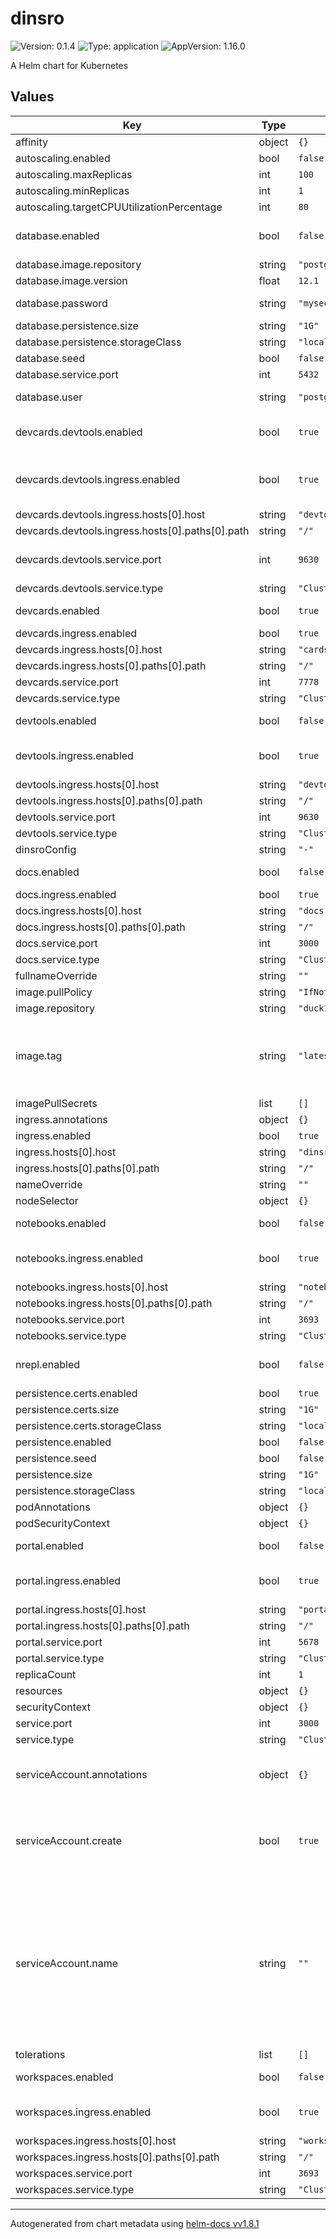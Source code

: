 # dinsro

![Version: 0.1.4](https://img.shields.io/badge/Version-0.1.4-informational?style=flat-square) ![Type: application](https://img.shields.io/badge/Type-application-informational?style=flat-square) ![AppVersion: 1.16.0](https://img.shields.io/badge/AppVersion-1.16.0-informational?style=flat-square)

A Helm chart for Kubernetes

## Values

| Key | Type | Default | Description |
|-----|------|---------|-------------|
| affinity | object | `{}` |  |
| autoscaling.enabled | bool | `false` |  |
| autoscaling.maxReplicas | int | `100` |  |
| autoscaling.minReplicas | int | `1` |  |
| autoscaling.targetCPUUtilizationPercentage | int | `80` |  |
| database.enabled | bool | `false` | Deploy postgres backend |
| database.image.repository | string | `"postgres"` |  |
| database.image.version | float | `12.1` |  |
| database.password | string | `"mysecretpassword"` | postgres password |
| database.persistence.size | string | `"1G"` |  |
| database.persistence.storageClass | string | `"local-path"` |  |
| database.seed | bool | `false` |  |
| database.service.port | int | `5432` |  |
| database.user | string | `"postges"` | postgres username |
| devcards.devtools.enabled | bool | `true` | deploy devtools for devcards |
| devcards.devtools.ingress.enabled | bool | `true` | Enable ingress for devcards devtools |
| devcards.devtools.ingress.hosts[0].host | string | `"devtools.devcards.dinsro.localhost"` |  |
| devcards.devtools.ingress.hosts[0].paths[0].path | string | `"/"` |  |
| devcards.devtools.service.port | int | `9630` | Port for devcards devtools ws |
| devcards.devtools.service.type | string | `"ClusterIP"` |  |
| devcards.enabled | bool | `true` | deploy devcards |
| devcards.ingress.enabled | bool | `true` |  |
| devcards.ingress.hosts[0].host | string | `"cards.dinsro.localhost"` |  |
| devcards.ingress.hosts[0].paths[0].path | string | `"/"` |  |
| devcards.service.port | int | `7778` |  |
| devcards.service.type | string | `"ClusterIP"` |  |
| devtools.enabled | bool | `false` | Deploy Devtools |
| devtools.ingress.enabled | bool | `true` | Deploy Devtools ingress |
| devtools.ingress.hosts[0].host | string | `"devtools.dinsro.localhost"` |  |
| devtools.ingress.hosts[0].paths[0].path | string | `"/"` |  |
| devtools.service.port | int | `9630` |  |
| devtools.service.type | string | `"ClusterIP"` |  |
| dinsroConfig | string | `"-"` |  |
| docs.enabled | bool | `false` | Deploy docs server |
| docs.ingress.enabled | bool | `true` |  |
| docs.ingress.hosts[0].host | string | `"docs.dinsro.localhost"` |  |
| docs.ingress.hosts[0].paths[0].path | string | `"/"` |  |
| docs.service.port | int | `3000` |  |
| docs.service.type | string | `"ClusterIP"` |  |
| fullnameOverride | string | `""` |  |
| image.pullPolicy | string | `"IfNotPresent"` |  |
| image.repository | string | `"duck1123/dinsro"` |  |
| image.tag | string | `"latest"` | Overrides the image tag whose default is the chart appVersion. |
| imagePullSecrets | list | `[]` |  |
| ingress.annotations | object | `{}` |  |
| ingress.enabled | bool | `true` |  |
| ingress.hosts[0].host | string | `"dinsro.localhost"` |  |
| ingress.hosts[0].paths[0].path | string | `"/"` |  |
| nameOverride | string | `""` |  |
| nodeSelector | object | `{}` |  |
| notebooks.enabled | bool | `false` | deploy notebooks |
| notebooks.ingress.enabled | bool | `true` | deploy notebooks ingress |
| notebooks.ingress.hosts[0].host | string | `"notebooks.dinsro.localhost"` |  |
| notebooks.ingress.hosts[0].paths[0].path | string | `"/"` |  |
| notebooks.service.port | int | `3693` |  |
| notebooks.service.type | string | `"ClusterIP"` |  |
| nrepl.enabled | bool | `false` | enable nRepl connection |
| persistence.certs.enabled | bool | `true` |  |
| persistence.certs.size | string | `"1G"` |  |
| persistence.certs.storageClass | string | `"local-path"` |  |
| persistence.enabled | bool | `false` |  |
| persistence.seed | bool | `false` |  |
| persistence.size | string | `"1G"` |  |
| persistence.storageClass | string | `"local-path"` |  |
| podAnnotations | object | `{}` |  |
| podSecurityContext | object | `{}` |  |
| portal.enabled | bool | `false` | Deploy Portal |
| portal.ingress.enabled | bool | `true` | Deploy Portal ingress |
| portal.ingress.hosts[0].host | string | `"portal.dinsro.localhost"` |  |
| portal.ingress.hosts[0].paths[0].path | string | `"/"` |  |
| portal.service.port | int | `5678` |  |
| portal.service.type | string | `"ClusterIP"` |  |
| replicaCount | int | `1` |  |
| resources | object | `{}` |  |
| securityContext | object | `{}` |  |
| service.port | int | `3000` |  |
| service.type | string | `"ClusterIP"` |  |
| serviceAccount.annotations | object | `{}` | Annotations to add to the service account |
| serviceAccount.create | bool | `true` | Specifies whether a service account should be created |
| serviceAccount.name | string | `""` | The name of the service account to use. If not set and create is true, a name is generated using the fullname template |
| tolerations | list | `[]` |  |
| workspaces.enabled | bool | `false` | deploy workspaces |
| workspaces.ingress.enabled | bool | `true` | deploy workspaces ingress |
| workspaces.ingress.hosts[0].host | string | `"workspaces.dinsro.localhost"` |  |
| workspaces.ingress.hosts[0].paths[0].path | string | `"/"` |  |
| workspaces.service.port | int | `3693` |  |
| workspaces.service.type | string | `"ClusterIP"` |  |

----------------------------------------------
Autogenerated from chart metadata using [helm-docs vv1.8.1](https://github.com/norwoodj/helm-docs/releases/vv1.8.1)
